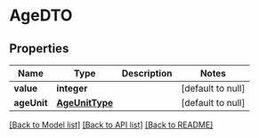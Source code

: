 # AgeDTO

## Properties
Name | Type | Description | Notes
------------ | ------------- | ------------- | -------------
**value** | **integer** |  | [default to null]
**ageUnit** | [**AgeUnitType**](AgeUnitType.md) |  | [default to null]

[[Back to Model list]](../README.md#documentation-for-models) [[Back to API list]](../README.md#documentation-for-api-endpoints) [[Back to README]](../README.md)


